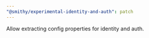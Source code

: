 ```yaml
---
"@smithy/experimental-identity-and-auth": patch
---
```


Allow extracting config properties for identity and auth.
